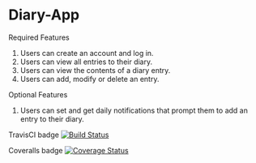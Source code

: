 # Diary-App

Required Features
1. Users can create an account and log in.
2. Users can view all entries to their diary.
3. Users can view the contents of a diary entry.
4. Users can add, modify or delete an entry.

Optional Features
1. Users can set and get daily notifications that prompt them to add an entry to their diary.

TravisCI badge
[![Build Status](https://travis-ci.com/okezieobi/Diary-App.svg?branch=ft-delete-one-entry-%23162883631)](https://travis-ci.com/okezieobi/Diary-App)

Coveralls badge 
[![Coverage Status](https://coveralls.io/repos/github/okezieobi/Diary-App/badge.svg?branch=ft-delete-one-entry-%23162883631)](https://coveralls.io/github/okezieobi/Diary-App?branch=ft-delete-one-entry-%23162883631)
